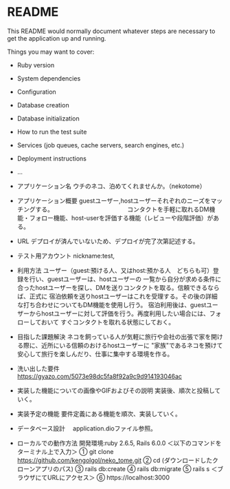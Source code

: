 # README

This README would normally document whatever steps are necessary to get the
application up and running.

Things you may want to cover:

* Ruby version

* System dependencies

* Configuration

* Database creation

* Database initialization

* How to run the test suite

* Services (job queues, cache servers, search engines, etc.)

* Deployment instructions

* ...

- アプリケーション名	ウチのネコ、泊めてくれませんか。（nekotome）
- アプリケーション概要	guestユーザー,hostユーザーそれぞれのニーズをマッチングする。
　　　　　　　　　　　　コンタクトを手軽に取れるDM機能・フォロー機能、host-userを評価する機能（レビューや段階評価）がある。
- URL	デプロイが済んでいないため、デプロイが完了次第記述する。
- テスト用アカウント	nickname:test, 

- 利用方法	ユーザー（guest:預ける人、又はhost:預かる人　どちらも可）登録を行い、guestユーザーは、hostユーザーの
          一覧から自分が求める条件に合ったhostユーザーを探し、DMを送りコンタクトを取る。信頼できるならば、正式に
          宿泊依頼を送りhostユーザーはこれを受理する。その後の詳細な打ち合わせについてもDM機能を使用し行う。
          宿泊利用後は、guestユーザーからhostユーザーに対して評価を行う。再度利用したい場合には、フォローしておいて
          すぐコンタクトを取れる状態にしておく。
- 目指した課題解決	ネコを飼っている人が気軽に旅行や会社の出張で家を開ける際に、近所にいる信頼のおけるhostユーザーに
                "家族"であるネコを預けて安心して旅行を楽しんだり、仕事に集中する環境を作る。
- 洗い出した要件	https://gyazo.com/5073e98dc5fa8f92a9c9d914193046ac
- 実装した機能についての画像やGIFおよびその説明	 実装後、順次と投稿していく。
- 実装予定の機能	要件定義にある機能を順次、実装していく。
- データベース設計	　application.dioファイル参照。
- ローカルでの動作方法	開発環境:ruby 2.6.5, Rails 6.0.0
                    ＜以下のコマンドをターミナル上で入力＞
                    ① git clone https://github.com/kengolgol/neko_tome.git 
                    ② cd (ダウンロードしたクローンアプリのパス)
                    ③ rails db:create
                    ④ rails db:migrate
                    ⑤ rails s
                    ＜ブラウザにてURLにアクセス＞
                    ⑥ https://localhost:3000
